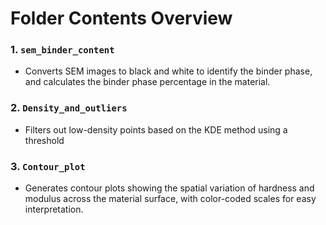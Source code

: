 # Folder Contents Overview

### 1. `sem_binder_content`
- Converts SEM images to black and white to identify the binder phase, and calculates the binder phase percentage in the material.

### 2. `Density_and_outliers`
- Filters out low-density points based on the KDE method using a threshold

### 3. `Contour_plot`
- Generates contour plots showing the spatial variation of hardness and modulus across the material surface, with color-coded scales for easy interpretation.

